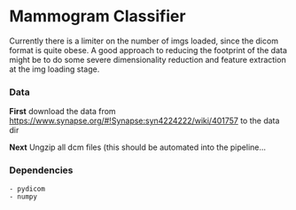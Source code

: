 # Mammogram Classifier

Currently there is a limiter on the  number  of imgs loaded,  since the dicom  format is quite obese.
A good approach to reducing the  footprint of the data might  be to do some severe dimensionality reduction and
feature extraction at the img loading stage.

### Data

**First** download the data from https://www.synapse.org/#!Synapse:syn4224222/wiki/401757
to the data dir

**Next** Ungzip all dcm files (this should be automated into  the pipeline...

### Dependencies
	- pydicom
	- numpy


